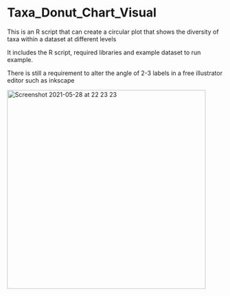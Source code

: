 # Taxa_Donut_Chart_Visual
This is an R script that can create a circular plot that shows the diversity of taxa within a dataset at different levels

It includes the R script, required libraries and example dataset to run example.

There is still a requirement to alter the angle of 2-3 labels in a free illustrator editor such as inkscape

<img width="462" alt="Screenshot 2021-05-28 at 22 23 23" src="https://user-images.githubusercontent.com/58949970/120043163-5ea15b80-c003-11eb-915f-3e12f8b9d644.png">


